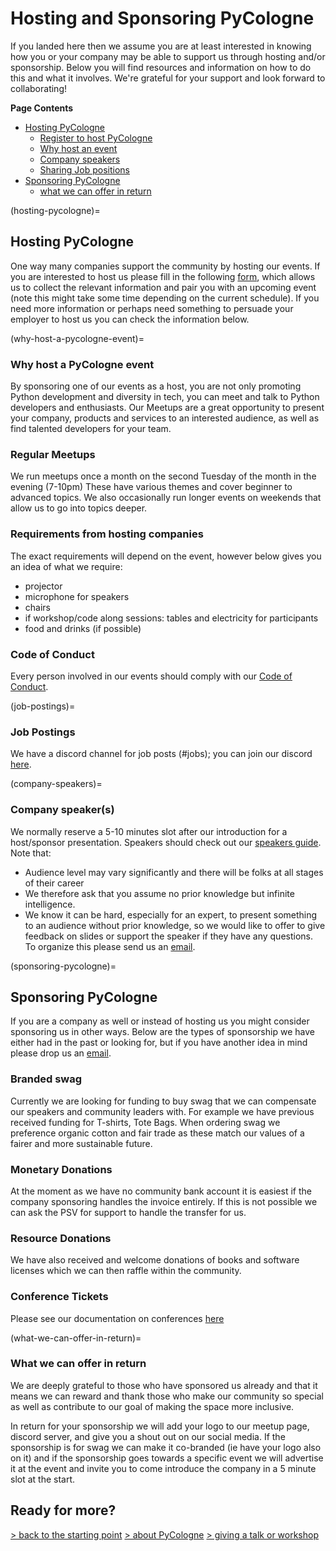 # Hosting and Sponsoring PyCologne

If you landed here then we assume you are at least interested in knowing how you or your company may be able to support us through hosting and/or sponsorship. Below you will find resources and information on how to do this and what it involves. We're grateful for your support and look forward to collaborating!

**Page Contents**

- [Hosting PyCologne](hosting-pycologne)
  - [Register to host PyCologne](https://forms.gle/XdtKq865dqqW3fCD9)
  - [Why host an event](why-host-a-pycologne-event)
  - [Company speakers](company-speakers)
  - [Sharing Job positions](job-postings)
- [Sponsoring PyCologne](sponsoring-pycologne)
  - [what we can offer in return](what-we-can-offer-in-return)

(hosting-pycologne)=
## Hosting PyCologne

One way many companies support the community by hosting our events. If you are interested to host us please fill in the following [form](https://forms.gle/XdtKq865dqqW3fCD9), which allows us to collect the relevant information and pair you with an upcoming event (note this might take some time depending on the current schedule). If you need more information or perhaps need something to persuade your employer to host us you can check the information below.

(why-host-a-pycologne-event)=
### Why host a PyCologne event

By sponsoring one of our events as a host, you are not only promoting Python development and diversity in tech, you can meet and talk to Python developers and enthusiasts. Our Meetups are a great opportunity to present your company, products and services to an interested audience, as well as find talented developers for your team.

### Regular Meetups

We run meetups once a month on the second Tuesday of the month in the evening (7-10pm) These have various themes and cover beginner to advanced topics. We also occasionally run longer events on weekends that allow us to go into topics deeper.

### Requirements from hosting companies

The exact requirements will depend on the event, however below gives you an idea of what we require:

 * projector
 * microphone for speakers
 * chairs
 * if workshop/code along sessions: tables and electricity for participants
 * food and drinks (if possible)


### Code of Conduct

Every person involved in our events should comply with our [Code of Conduct](https://policies.python.org/python.org/code-of-conduct/).

(job-postings)=
### Job Postings

We have a discord channel for job posts (#jobs); you can join our discord [here](https://discord.gg/AbadjmRpZN).

(company-speakers)=
### Company speaker(s)

We normally reserve a 5-10 minutes slot after our introduction for a host/sponsor presentation. Speakers should check out our [speakers guide](./speakers_guide.md). Note that:
   - Audience level may vary significantly and there will be folks at all stages of their career 
   - We therefore ask that you assume no prior knowledge but infinite intelligence.
   - We  know it can be hard, especially for an expert, to present something to an audience without prior knowledge, so we would like to offer to give feedback on slides or support the speaker if they have any questions. To organize this please send us an [email](mailto:info@jn.contact). 

(sponsoring-pycologne)=
## Sponsoring PyCologne

If you are a company as well or instead of hosting us you might consider sponsoring us in other ways. Below are the types of sponsorship we have either had in the past or looking for, but if you have another idea in mind please drop us an [email](mailto:info@jn.contact).

### Branded swag

Currently we are looking for funding to buy swag that we can compensate our speakers and community leaders with. For example we have previous received funding for T-shirts, Tote Bags. When ordering swag we preference organic cotton and fair trade as these match our values of a fairer and more sustainable future.

### Monetary Donations

At the moment as we have no community bank account it is easiest if the company sponsoring handles the invoice entirely. If this is not possible we can ask the PSV for support to handle the transfer for us.

### Resource Donations

We have also received and welcome donations of books and software licenses which we can then raffle within the community. 

### Conference Tickets

Please see our documentation on conferences [here](./conference.md)

(what-we-can-offer-in-return)=
### What we can offer in return

We are deeply grateful to those who have sponsored us already and that it means we can reward and thank those who make our community so special as well as contribute to our goal of making the space more inclusive.

In return for your sponsorship we will add your logo to our meetup page, discord server, and give you a shout out on our social media. If the sponsorship is for swag we can make it co-branded (ie have your logo also on it) and if the sponsorship goes towards a specific event we will advertise it at the event and invite you to come introduce the company in a 5 minute slot at the start.

## Ready for more?

[> back to the starting point](../start_here.md)
[> about PyCologne](./about_pycologne.md)
[> giving a talk or workshop](./giving_a_workshop_or_talk.md)
